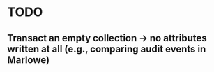 # TODO

## Transact an empty collection -> no attributes written at all (e.g., comparing audit events in Marlowe)
